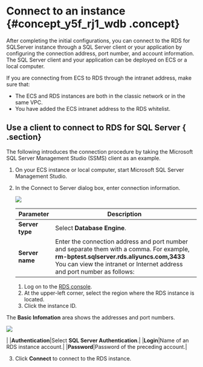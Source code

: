 # Connect to an instance {#concept_y5f_rj1_wdb .concept}

After completing the initial configurations, you can connect to the RDS for SQLServer instance through a SQL Server client or your application by configuring the connection address, port number, and account information. The SQL Server client and your application can be deployed on ECS or a local computer.

If you are connecting from ECS to RDS through the intranet address, make sure that:

-   The ECS and RDS instances are both in the classic network or in the same VPC.
-   You have added the ECS intranet address to the RDS whitelist.

## Use a client to connect to RDS for SQL Server { .section}

The following introduces the connection procedure by taking the Microsoft SQL Server Management Studio \(SSMS\) client as an example.

1.  On your ECS instance or local computer, start Microsoft SQL Server Management Studio.
2.  In the Connect to Server dialog box, enter connection information.

    ![](http://static-aliyun-doc.oss-cn-hangzhou.aliyuncs.com/assets/img/7840/15571570222831_en-US.png)

    |Parameter|Description|
    |---------|-----------|
    |**Server type**|Select **Database Engine**.|
    |**Server name**|Enter the connection address and port number and separate them with a comma. For example, **rm-bptest.sqlserver.rds.aliyuncs.com,3433** You can view the intranet or Internet address and port number as follows:

     1.  Log on to the [RDS console](https://rds.console.aliyun.com/).
    2.  At the upper-left corner, select the region where the RDS instance is located.
    3.  Click the instance ID.

The **Basic Infomation** area shows the addresses and port numbers.

![](http://static-aliyun-doc.oss-cn-hangzhou.aliyuncs.com/assets/img/7839/15571570222776_en-US.png)

 |
    |**Authentication**|Select **SQL Server Authentication**.|
    |**Login**|Name of an RDS instance account.|
    |**Password**|Password of the preceding account.|

3.  Click **Connect** to connect to the RDS instance.

